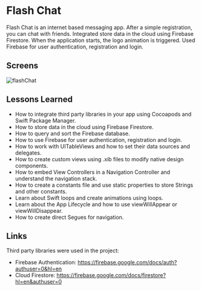 
# Flash Chat

Flash Chat is an internet based messaging app. After a simple registration, you can chat with friends. Integrated store data in the cloud using Firebase Firestore. When the application starts, the logo animation is triggered. Used Firebase for user authentication, registration and login.


## Screens

![flashChat](https://user-images.githubusercontent.com/34953510/157850268-e1df18d6-a1bd-4e2c-b49b-dca30ab11caa.png)

## Lessons Learned

- How to integrate third party libraries in your app using Cocoapods and Swift Package Manager.
- How to store data in the cloud using Firebase Firestore.
- How to query and sort the Firebase database.
- How to use Firebase for user authentication, registration and login.
- How to work with UITableViews and how to set their data sources and delegates.
- How to create custom views using .xib files to modify native design components.
- How to embed View Controllers in a Navigation Controller and understand the navigation stack.
- How to create a constants file and use static properties to store Strings and other constants.
- Learn about Swift loops and create animations using loops.
- Learn about the App Lifecycle and how to use viewWillAppear or viewWillDisappear.
- How to create direct Segues for navigation.

## Links

Third party libraries were used in the project:

- Firebase Authentication: https://firebase.google.com/docs/auth?authuser=0&hl=en
- Cloud Firestore: https://firebase.google.com/docs/firestore?hl=en&authuser=0


